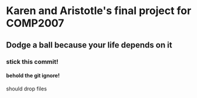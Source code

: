 # Karen and Aristotle's final project for COMP2007

## Dodge a ball because your life depends on it

### stick this commit!

#### behold the git ignore!

should drop files